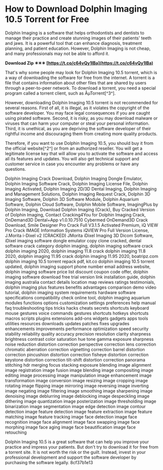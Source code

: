# How to Download Dolphin Imaging 10.5 Torrent for Free
 
Dolphin Imaging is a software that helps orthodontists and dentists to manage their practice and create stunning images of their patients' teeth and jaws. It is a powerful tool that can enhance diagnosis, treatment planning, and patient education. However, Dolphin Imaging is not cheap, and many professionals may not be able to afford it.
 
**Download Zip ✶✶✶ [https://t.co/c64vQy1lBa](https://t.co/c64vQy1lBa)**


 
That's why some people may look for Dolphin Imaging 10.5 torrent, which is a way of downloading the software for free from the internet. A torrent is a file that contains information about other files that are shared by users through a peer-to-peer network. To download a torrent, you need a special program called a torrent client, such as ÂµTorrent[^3^].
 
However, downloading Dolphin Imaging 10.5 torrent is not recommended for several reasons. First of all, it is illegal, as it violates the copyright of the software developer. You may face legal consequences if you are caught using pirated software. Second, it is risky, as you may download malware or viruses that can harm your computer or steal your personal information. Third, it is unethical, as you are depriving the software developer of their rightful income and discouraging them from creating more quality products.
 
Therefore, if you want to use Dolphin Imaging 10.5, you should buy it from the official website[^2^] or from an authorized reseller. You will get a legitimate license key that will allow you to activate the software and access all its features and updates. You will also get technical support and customer service in case you encounter any problems or have any questions.
 
Dolphin Imaging Crack Download,  Dolphin Imaging Dongle Emulator,  Dolphin Imaging Software Crack,  Dolphin Imaging License File,  Dolphin Imaging Activated,  Dolphin Imaging 2D/3D Dental Imaging,  Dolphin Imaging and Management Solutions,  Dolphin Imaging Request Crack,  Dolphin 3D Imaging Software,  Dolphin 3D Software Module,  Dolphin Aquarium Software,  Dolphin Cloud Software,  Dolphin Mobile Software,  ImagingPlus by Dolphin Imaging,  Download Dolphin Imaging (Crack),  Buy Cracked Version of Dolphin Imaging,  Contact Cracking4You for Dolphin Imaging Crack,  OnDemand3D Dental+App v1.0.10.7510 Cybermed OnDemand3D Crack Download,  Smile Designer Pro Crack Full V3.1.5 Activated Premium,  iQ VIEW Pro Crack IMAGE Information Systems iQVIEW Pro Full Version License,  J.Morita i-Dixel v2 (CRACKED) JMorita iDixel Imaging 3D Dicom Software,  iDixel imaging software dongle emulator copy clone cracked,  dental software crack category dolphin imaging,  dolphin imaging software crack dolphin imaging 2020,  dolphin imaging 11.8 crack dolphin imaging 11.8 2020,  dolphin imaging 11.95 crack dolphin imaging 11.95 2020,  boatripz.com dolphin imaging 10.5 torrent repack pdf,  kit.co dolphin imaging 10.5 torrent updated,  dolphin imaging support phone number email address website,  dolphin imaging software price list discount coupon code offer,  dolphin imaging software download free trial version link installation guide,  dolphin imaging australia contact details location map reviews ratings testimonials,  dolphin imaging plus features benefits advantages comparison demo video tutorial,  dolphin imaging system requirements hardware software specifications compatibility check online tool,  dolphin imaging aquarium modules functions options customization settings preferences help manual faq troubleshooting tips tricks hacks cheats secrets shortcuts keyboard mouse gestures voice commands gestures shortcuts hotkeys shortcuts macros scripts plugins extensions add-ons widgets gadgets apps tools utilities resources downloads updates patches fixes upgrades enhancements improvements performance optimization speed security stability reliability quality accuracy precision resolution clarity sharpness brightness contrast color saturation hue tone gamma exposure sharpness noise reduction distortion correction perspective correction lens correction chromatic aberration correction vignetting correction barrel distortion correction pincushion distortion correction fisheye distortion correction keystone distortion correction tilt-shift distortion correction panorama stitching hdr merging focus stacking exposure blending image alignment image registration image fusion image blending image compositing image editing image processing image manipulation image enhancement image transformation image conversion image resizing image cropping image rotating image flipping image mirroring image reversing image inverting image negating image filtering image smoothing image sharpening image denoising image deblurring image deblocking image despeckling image dithering image quantization image posterization image thresholding image binarization image segmentation image edge detection image contour detection image feature detection image feature extraction image feature matching image feature tracking image face detection image face recognition image face alignment image face swapping image face morphing image face aging image face beautification image face retouching
 
Dolphin Imaging 10.5 is a great software that can help you improve your practice and impress your patients. But don't try to download it for free from a torrent site. It is not worth the risk or the guilt. Instead, invest in your professional development and support the software developer by purchasing the software legally.
 8cf37b1e13
 
